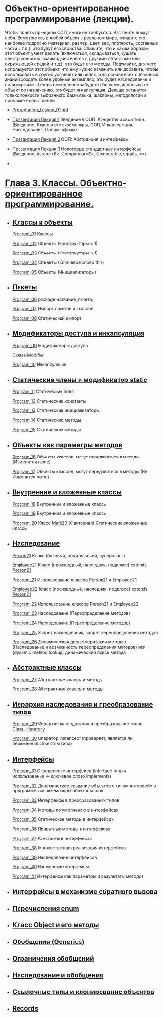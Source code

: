# Объектно-ориентированное программирование (лекции).

Чтобы понять принципы ООП, книги не требуются. Взгляните вокруг себя. Всмотритесь в любой объект в реальном мире, опишите его наиболее подробно (материал, размер, цвет, вес, плотность, составные части и т.д.), это будут его свойства. Опишите, что и каким образом этот объект умеет делать (включаться, складываться, кушать электроэнергию, взаимодействовать с другими объектами или окружающей средой и т.д.), это будут его методы. Подумайте, для чего используется этот объект, что ему нужно изменить или добавить, чтобы использовать в других условиях или целях, и на основе всех собранных знаний создать более удобный экземпляр, это будет наследование и полиморфизм. Теперь немедленно забудьте обо всем, используйте объект по назначению, это будет инкапсуляция. Дальше останутся только тонкости выбранного Вами языка, шаблоны, методологии и прочаяие ересь тренды.

-   [Presentation_Lesson_01.md](/src/Lesson_01/Presentation_Lesson_01.md)

-   [Презентация Лекция 1](https://drive.google.com/file/d/1gY4M4rShrSXk5BOMn2ypgggLddZ_3EUi/view?usp=sharing) Введение в ООП. Концепты и свои типы. (Введение, Класс и его экземпляры, ООП, Инкапсуляция, Наследование, Полиморфизм)

-   [Презентация Лекция 2](https://drive.google.com/file/d/1wAGMCNdbfRPxq35RPRJVowidxpVJ1ApQ/view?usp=sharing) ООП: Абстракция и интерфейсы

-   [Презентация Лекция 3](https://drive.google.com/file/d/1HUDDj1IAmK0qRlJ2kEaqyKR42SrrCBpX/view?usp=sharing) Некоторые
    стандартные интерфейсы: (Введение, Iterator\<E>, Comparator\<E>, Comparable,
    equals, ==)

-   []()

# [Глава 3. Классы. Объектно-ориентированное программирование.](https://metanit.com/java/tutorial/3.1.php)

-   ## [Классы и объекты](https://metanit.com/java/tutorial/3.1.php)

    [Program_01](/src/Terms_Code/Program_01.java) Классы

    [Program_02](/src/Terms_Code/Program_02.java) Объекты (Конструкторы = 1)

    [Program_03](/src/Terms_Code/Program_03.java) Объекты (Констркуторы > 1)

    [Program_04](/src/Terms_Code/Program_04.java) Объекты (Ключевое слово this)

    [Program_05](/src/Terms_Code/Program_05.java) Объекты (Инициализаторы)

-   ## [Пакеты](https://metanit.com/java/tutorial/3.2.php)

    [Program_06](/src/Terms_Code/study/Program_06.java) package название_пакета;

    [Program_07](/src/Terms_Code/study/Program_07.java) Импорт пакетов и классов

    [Program_08](/src/Terms_Code/study/Program_08.java) Статический импорт

-   ## [Модификаторы доступа и инкапсуляция](https://metanit.com/java/tutorial/3.3.php)

    [Program_09](/src/Terms_Code/Program_09.java) Модификаторы доступа

    [Схема Modifier](/src/Terms_Code/Modifier.png)

    [Program_10](/src/Terms_Code/Program_10.java) Инкапсуляция

-   ## [Статические члены и модификатор static](https://metanit.com/java/tutorial/3.4.php)

    [Program_11](/src/Terms_Code/Program_11.java) Статические поля

    [Program_12](/src/Terms_Code/Program_12.java) Статические константы

    [Program_13](/src/Terms_Code/Program_13.java) Статические инициализаторы

    [Program_14](/src/Terms_Code/Program_14.java) Статические методы

    [Program_15](/src/Terms_Code/Program_15.java) Статические методы

-   ## [Объекты как параметры методов](https://metanit.com/java/tutorial/3.14.php)

    [Program_16](/src/Terms_Code/Program_16.java) Объекты классов, могут передаваться в методы (Изменится name)

    [Program_17](/src/Terms_Code/Program_17.java) Объекты классов, могут передаваться в методы (Не Изменится name)

-   ## [Внутренние и вложенные классы](https://metanit.com/java/tutorial/3.12.php)

    [Program_18](/src/Terms_Code/Program_18.java) Внутренние и вложенные классы

    [Program_19](/src/Terms_Code/Program_19.java) Внутренние и вложенные классы

    [Program_20](/src/Terms_Code/Program_20.java) Класс [Math20](/src/Terms_Code/Math20.java) (Факториал) Статические вложенные классы

-   ## [Наследование](https://metanit.com/java/tutorial/3.5.php)

    [Person21](/src/Terms_Code/Person21.java) Класс (базовый, родительский, суперкласс)

    [Employee21](/src/Terms_Code/Employee21.java) Класс (производный, наследник, подкласс) extends [Person21](/src/Terms_Code/Person21.java)

    [Program_21](/src/Terms_Code/Program_21.java) Использование классов Person21 и Employee21

    [Employee22](/src/Terms_Code/Employee22.java) Класс (производный, наследник, подкласс) extends [Person21](/src/Terms_Code/Person21.java)

    [Program_22](/src/Terms_Code/Program_22.java) Использование классов Person21 и Employee22

    [Program_23](/src/Terms_Code/Program_23.java) Наследование (Переопределение методов)

    [Program_24](/src/Terms_Code/Program_24.java) Наследование (Переопределение методов)

    [Program_25](/src/Terms_Code/Program_25.java) Запрет наследования, запрет переопределения методов

    [Program_26](/src/Terms_Code/Program_26.java) Динамическая диспетчеризация методов (Наследование и возможность переопределения методов) или (dynamic method lookup) динамический поиск метода

-   ## [Абстрактные классы](https://metanit.com/java/tutorial/3.6.php)

    [Program_27](/src/Terms_Code/Program_27.java) Абстрактные классы и методы

    [Program_28](/src/Terms_Code/Program_28.java) Абстрактные классы и методы

-   ## [Иерархия наследования и преобразование типов](https://metanit.com/java/tutorial/3.10.php)

    [Program_29](/src/Terms_Code/Program_29.java) Иерархия наследования и преобразование типов
    [Сlass_Hierarchy](/src/Terms_Code/Сlass_Hierarchy.png)

    [Program_30](/src/Terms_Code/Program_30.java) Оператор instanceof (проверяет, является ли переменная объектом типа)

-   ## [Интерфейсы](https://metanit.com/java/tutorial/3.7.php)

    [Program_31](/src/Terms_Code/Program_31.java) Определение интерфейса (interface => для использование => ключевое слово implements)

    [Program_32](/src/Terms_Code/Program_32.java) Динамическое создание объектов с типом интерфейс в программе как экземпляры обоих классов

    [Program_33](/src/Terms_Code/Program_33.java) Интерфейсы в преобразованиях типов

    [Program_34](/src/Terms_Code/Program_34.java) Методы по умолчанию в интерфейсах

    [Program_35](/src/Terms_Code/Program_35.java) Статические методы в интерфейсах

    [Program_36](/src/Terms_Code/Program_36.java) Приватные методы в интерфейсах

    [Program_37](/src/Terms_Code/Program_37.java) Константы в интерфейсах

    [Program_38](/src/Terms_Code/Program_38.java) Множественная реализация интерфейсов

    [Program_39](/src/Terms_Code/Program_39.java) Наследование интерфейсов

    [Program_40](/src/Terms_Code/Program_40.java) Вложенные интерфейсы

    [Program_41](/src/Terms_Code/Program_41.java) Интерфейсы как параметры и результаты методов

-   ## [Интерфейсы в механизме обратного вызова](https://metanit.com/java/tutorial/3.16.php)

-   ## [Перечисления enum](https://metanit.com/java/tutorial/3.8.php)

-   ## [Класс Object и его методы](https://metanit.com/java/tutorial/3.9.php)

-   ## [Обобщения (Generics)](https://metanit.com/java/tutorial/3.11.php)

-   ## [Ограничения обобщений](https://metanit.com/java/tutorial/3.17.php)

-   ## [Наследование и обобщения](https://metanit.com/java/tutorial/3.15.php)

-   ## [Ссылочные типы и клонирование объектов](https://metanit.com/java/tutorial/3.13.php)

-   ## [Records](https://metanit.com/java/tutorial/3.18.php)
